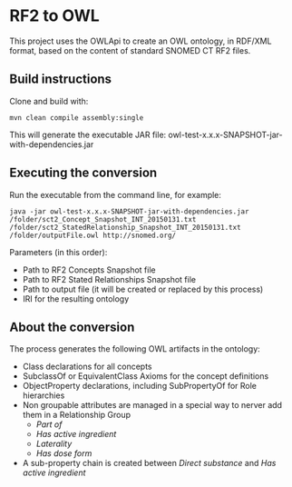 # RF2 to OWL

This project uses the OWLApi to create an OWL ontology, in RDF/XML format, based on the content of standard SNOMED CT RF2 files.

## Build instructions

Clone and build with:

`mvn clean compile assembly:single`

This will generate the executable JAR file: owl-test-x.x.x-SNAPSHOT-jar-with-dependencies.jar

## Executing the conversion

Run the executable from the command line, for example:

`java -jar owl-test-x.x.x-SNAPSHOT-jar-with-dependencies.jar /folder/sct2_Concept_Snapshot_INT_20150131.txt /folder/sct2_StatedRelationship_Snapshot_INT_20150131.txt /folder/outputFile.owl http://snomed.org/`

Parameters (in this order):
 * Path to RF2 Concepts Snapshot file
 * Path to RF2 Stated Relationships Snapshot file
 * Path to output file (it will be created or replaced by this process)
 * IRI for the resulting ontology

 ## About the conversion

 The process generates the following OWL artifacts in the ontology:

  * Class declarations for all concepts
  * SubclassOf or EquivalentClass Axioms for the concept definitions
  * ObjectProperty declarations, including SubPropertyOf for Role hierarchies
  * Non groupable attributes are managed in a special way to nerver add them in a Relationship Group
    * *Part of*
    * *Has active ingredient*
    * *Laterality*
    * *Has dose form*
  * A sub-property chain is created between *Direct substance* and *Has active ingredient*
